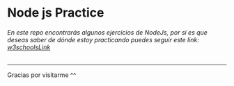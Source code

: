 # Node js Practice

###### En este repo encontrarás algunos ejercicios de NodeJs, por si es que deseas saber de dónde estoy practicando puedes seguir este link: [w3schoolsLink](https://www.w3schools.com/nodejs/default.asp)

___

Gracias por visitarme ^^

